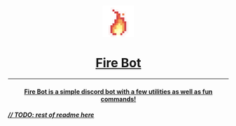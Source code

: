 <p align="center">
  <a href="https://bit.ly/FireBotInviteLink">
    <img src="https://github.com/lavadaragon15396/Fire-Bot/blob/e88af9f38188e978e92be6d92596bb4331a16e22/Icons/icon%20glow.png?raw=true" width="72">
  </a>
</p>
<!-- <style>
    center {
        font-size: 40px;
        letter-spacing: 5px;
        font-weight: bold;    
    }
</style>
<center>Fire Bot</center> -->
<h1 align="center" ><a href="https://bit.ly/FireBotInviteLink">Fire Bot</h1>

---

<h4 align="center"> Fire Bot is a simple discord bot with a few utilities as well as fun commands!</h4>
<h></h>
<!-- TODO: rest of redme -->
<h5>// TODO: rest of readme here</h5>